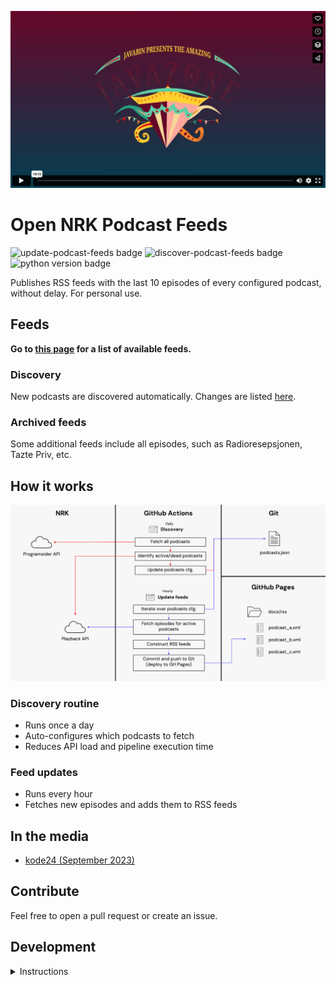 [![Talk from JavaZone 2023](assets/vimeo.png)](https://vimeo.com/861697003)

# Open NRK Podcast Feeds
![update-podcast-feeds badge](https://github.com/sindrel/nrk-pod-feeds/actions/workflows/update_feeds.yml/badge.svg)
![discover-podcast-feeds badge](https://github.com/sindrel/nrk-pod-feeds/actions/workflows/discover_feeds.yml/badge.svg)
![python version badge](https://badgen.net/pypi/python/black)

Publishes RSS feeds with the last 10 episodes of every configured podcast, without delay. For personal use.  

## Feeds
**Go to [this page](https://sindrel.github.io/nrk-pod-feeds) for a list of available feeds.**

### Discovery  
New podcasts are discovered automatically. Changes are listed [here](DISCOVERY.md).  

### Archived feeds  
Some additional feeds include all episodes, such as Radioresepsjonen, Tazte Priv, etc.  

## How it works  
![A simplified sequence diagram](assets/nrk-pod-feeds.png?raw=true "Sequence Diagram")  

### Discovery routine  
* Runs once a day
* Auto-configures which podcasts to fetch
* Reduces API load and pipeline execution time

### Feed updates  
* Runs every hour
* Fetches new episodes and adds them to RSS feeds

## In the media  
* [kode24 (September 2023)](https://www.kode24.no/artikkel/nrk-slar-ned-pa-podcast-prosjekter-sindre-fikk-epost-for-foredrag/80166051)

## Contribute
Feel free to open a pull request or create an issue.

## Development
<details>
  <summary>Instructions</summary>

## Getting started
### Set up venv and install dependencies (Linux & MacOS)
```shell
python3 -m venv venv
source venv/bin/activate
python3 -m pip install -r requirements.txt
python3 -m pip install pytest
```

### Run tests
```shell
pytest -v --disable-warnings --log-cli-level=DEBUG
```

### Build or update podcast feeds
```shell
python3 generate_feeds.py
```

</details>
